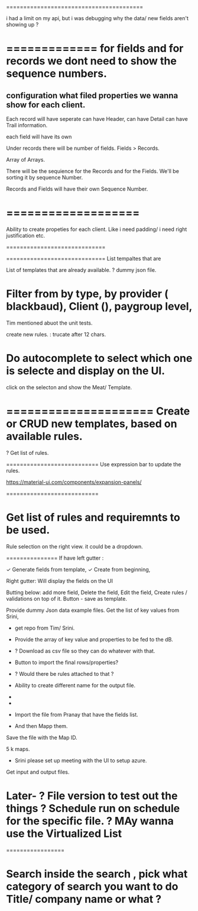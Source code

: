 
========================================

i had a limit on my api, but i was debugging why the data/ new fields aren't  showing up ?

=============
for fields and for records we dont need to show the sequence numbers.
========================================

configuration what filed properties we wanna show for each client.
--------
Each record will have seperate
can have Header,
can have Detail
can have Trail information.

each field will have its own

Under records there will be number of fields.
Fields > Records.

Array of Arrays.


There will be the sequience for the Records and for the Fields. We'll be sorting it by sequence Number.

Records and Fields will have their own Sequence Number.

===================
============================
Ability to create propeties for each client.
Like i need padding/ i need right justification etc.


=============================


=============================
List tempaltes that are

List of templates that are already available.
? dummy json file.

Filter from by type, by provider ( blackbaud), Client (), paygroup level,
=====================
Tim mentioned abuot the unit tests.

create new rules. : trucate after 12 chars.

Do autocomplete to select which one is selecte and display on the UI.
=====================
click on the selecton and show the Meat/ Template.

=====================
Create or CRUD new templates, based on available rules.
=====================
? Get list of rules.



===========================
Use expression bar to update the rules.

https://material-ui.com/components/expansion-panels/

===========================


Get list of rules and requiremnts to be used.
==================
Rule selection on the right view.
it could be a dropdown.


===============
If have left gutter :

 ✓ Generate fields from template,
 ✓ Create from beginning,


Right gutter:
  Will display the fields on the UI

Butting below:  add more field,
Delete the field,
Edit the field,
Create rules / validations on top of it.
Button - save as template.



Provide dummy Json data example files.
Get the list of key values from Srini,


- get repo from Tim/ Srini.
- Provide the array of key value and properties to be fed to the dB.
- ? Download as csv file so they can do whatever with that.

-  Button to import the final rows/properties?
- ? Would there be rules attached to that ?
- Ability to create different name for the output file.
-


-
- Import the file from Pranay that have the fields list.
- And then Mapp them.

Save the file with the Map ID.



5 k maps.

- Srini please set up meeting with the UI to setup azure.


Get input and output files.

Later-
? File version to test out the things
? Schedule run on schedule for the specific file.
? MAy wanna use the Virtualized List
=================

=================

Search
inside the search , pick what category of search you want to do
Title/ company name or what ?
=================

